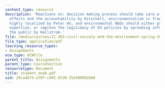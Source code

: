 ```yaml
---
content_type: resource
description: 'Reactions on: decision making process should take care of distributional
  effects and the accountability by Kitschelt, environmentalism is fragmented and
  highly localized by Peter Ho, and environmental NGOs should either provide technical
  expertise, or improve the legitimacy of EU policies by spreading information to
  the public by Hallstrom.'
file: /media/courses/11-363-civil-society-and-the-environment-spring-2005/29ca4b74af07c492d13825e588992bb0_student_one8.pdf
file_type: application/pdf
learning_resource_types:
- Assignments
ocw_type: OCWFile
parent_title: Assignments
parent_type: CourseSection
resourcetype: Document
title: student_one8.pdf
uid: 29ca4b74-af07-c492-d138-25e588992bb0
---
```

